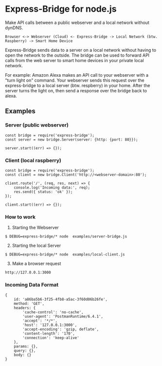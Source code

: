 # Express-Bridge for node.js

Make API calls between a public webserver and a local network without dynDNS.

```
Browser <-> Webserver (Cloud) <- Express-Bridge -> Local Network (btw. Raspberry) -> Smart Home Device
```

Express-Bridge sends data to a server on a local network without having to open the network to the outside. The bridge can be used to forward API calls from the web server to smart home devices in your private local network.

For example: Amazon Alexa makes an API call to your webserver with a "turn light on" command. Your webserver sends this request over the express-bridge to a local server (btw. respberry) in your home. After the server turns the light on, then send a response over the bridge back to alexa.

## Examples

### Server (public webserver)
```
const bridge = require('express-bridge');
const server = new bridge.Server(server: {http: {port: 80}});

server.start((err) => {});
```

### Client (local raspberry)
```
const bridge = require('express-bridge');
const client = new bridge.Client('http://<webserver-domain>:80');

client.route('/', (req, res, next) => {
    console.log('Incoming data:', req);
    res.send({ status: 'ok' });
});

client.start((err) => {});
```

### How to work

1. Starting the Webserver
```
$ DEBUG=express-bridge/* node  examples/server-bridge.js
```

2. Starting the local Server
```
$ DEBUG=express-bridge/* node  examples/local-client.js
```

3. Make a browser request
```
http://127.0.0.1:3000
```

### Incoming Data Format
```
{
    id: 'a86ba5b6-3f25-4fb8-a5ac-3f60d06b26fe',
    method: 'GET',
    headers: {
        'cache-control': 'no-cache',
        'user-agent': 'PostmanRuntime/6.4.1',
        'accept': '*/*',
        'host': '127.0.0.1:3000',
        'accept-encoding': 'gzip, deflate',
        'content-length': '170',
        'connection': 'keep-alive'
    },
    params: {},
    query: {},
    body: {}
}
```
